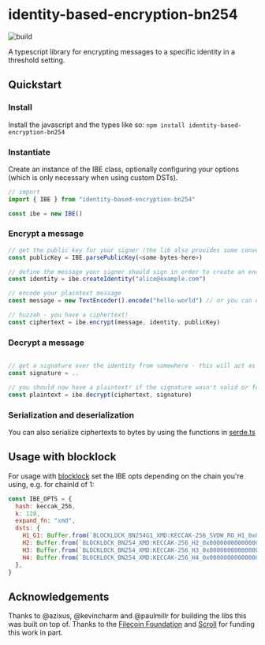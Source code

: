 # identity-based-encryption-bn254
![build](https://github.com/randa-mu/identity-based-encryption-bn254/actions/workflows/build.yml/badge.svg)

A typescript library for encrypting messages to a specific identity in a threshold setting.

## Quickstart

### Install
Install the javascript and the types like so:
`npm install identity-based-encryption-bn254`

### Instantiate
Create an instance of the IBE class, optionally configuring your options (which is only necessary when using custom DSTs).
```typescript
// import
import { IBE } from "identity-based-encryption-bn254"

const ibe = new IBE()
```
### Encrypt a message

```typescript
// get the public key for your signer (the lib also provides some convenience functions for creating from a secret key)
const publicKey = IBE.parsePublicKey(<some-bytes-here>)

// define the message your signer should sign in order to create an encryption key
const identity = ibe.createIdentity("alice@example.com") 

// encode your plaintext message
const message = new TextEncoder().encode("hello world") // or you can use a Buffer in node

// huzzah - you have a ciphertext!
const ciphertext = ibe.encrypt(message, identity, publicKey)
```

### Decrypt a message
```typescript

// get a signature over the identity from somewhere - this will act as the decryption key
const signature = ..

// you should now have a plaintext! if the signature wasn't valid or for the correct identity, this will throw an error
const plaintext = ibe.decrypt(ciphertext, signature)

```

### Serialization and deserialization
You can also serialize ciphertexts to bytes by using the functions in [serde.ts](./src/serde.ts)

## Usage with blocklock
For usage with [blocklock](https://github.com/randa-mu/blocklock-solidity) set the IBE opts depending on the chain you're using, e.g. for chainId of 1:
```javascript
const IBE_OPTS = {
  hash: keccak_256,
  k: 128,
  expand_fn: "xmd",
  dsts: {
    H1_G1: Buffer.from(`BLOCKLOCK_BN254G1_XMD:KECCAK-256_SVDW_RO_H1_0x0000000000000000000000000000000000000000000000000000000000000001_`),
    H2: Buffer.from(`BLOCKLOCK_BN254_XMD:KECCAK-256_H2_0x0000000000000000000000000000000000000000000000000000000000000001_`),
    H3: Buffer.from(`BLOCKLOCK_BN254_XMD:KECCAK-256_H3_0x0000000000000000000000000000000000000000000000000000000000000001_`),
    H4: Buffer.from(`BLOCKLOCK_BN254_XMD:KECCAK-256_H4_0x0000000000000000000000000000000000000000000000000000000000000001_`),
  },
}
```


## Acknowledgements
Thanks to @azixus, @kevincharm and @paulmillr for building the libs this was built on top of. Thanks to the [Filecoin Foundation](https://fil.org/) and [Scroll](https://scroll.io/) for funding this work in part.